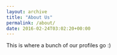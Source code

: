 ```yaml
---
layout: archive
title: "About Us"
permalink: /about/
date: 2016-02-24T03:02:20+00:00
---
```


This is where a bunch of our profiles go :)